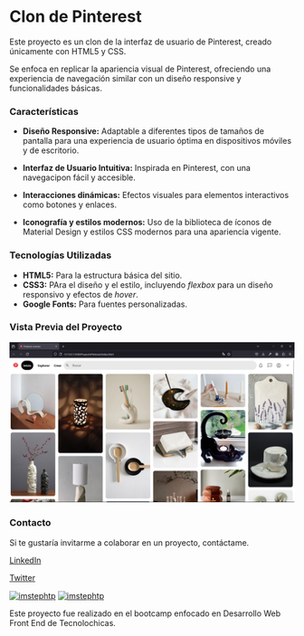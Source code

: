 # Clon de Pinterest
Este proyecto es un clon de la interfaz de usuario de Pinterest, creado únicamente con HTML5 y CSS.

Se enfoca en replicar la apariencia visual de Pinterest, ofreciendo una experiencia de navegación similar con un diseño responsive y funcionalidades básicas. 

### Características

* **Diseño Responsive:** Adaptable a diferentes tipos de tamaños de pantalla para una experiencia de usuario óptima en dispositivos móviles y de escritorio.

* **Interfaz de Usuario Intuitiva:** Inspirada en Pinterest, con una navegacipon fácil y accesible.

* **Interacciones dinámicas:** Efectos visuales para elementos interactivos como botones y enlaces.  

* **Iconografía y estilos modernos:** Uso de la biblioteca de íconos de Material Design y estilos CSS modernos para una apariencia vigente.

### Tecnologías Utilizadas

* **HTML5:** Para la estructura básica del sitio.
* **CSS3:** PAra el diseño y el estilo, incluyendo _flexbox_ para un diseño responsivo y efectos de _hover_.
* **Google Fonts:** Para fuentes personalizadas.

### Vista Previa del Proyecto
![Demo](images/vistaPrevia.png)

### Contacto 
Si te gustaría invitarme a colaborar en un proyecto, contáctame.

[LinkedIn](https://linkedin.com/in/imstephtp)

[Twitter](https://twitter.com/imstephtp)

<p align="left">
<a href="https://twitter.com/imstephtp" target="blank"><img align="center" src="https://raw.githubusercontent.com/rahuldkjain/github-profile-readme-generator/master/src/images/icons/Social/twitter.svg" alt="imstephtp" height="30" width="40" /></a>
<a href="https://linkedin.com/in/imstephtp" target="blank"><img align="center" src="https://raw.githubusercontent.com/rahuldkjain/github-profile-readme-generator/master/src/images/icons/Social/linked-in-alt.svg" alt="imstephtp" height="30" width="40" /></a>
</p>

Este proyecto fue realizado en el bootcamp enfocado en Desarrollo Web Front End de Tecnolochicas. 

 
